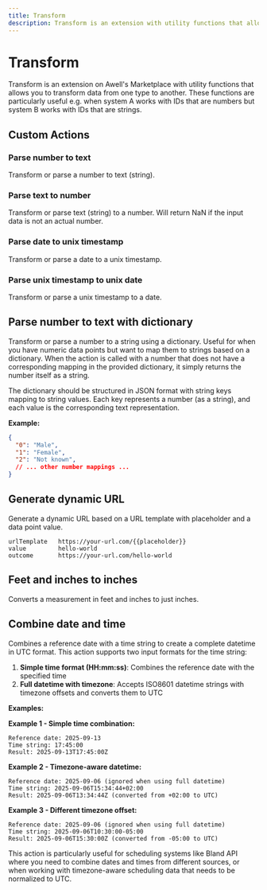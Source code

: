 ```yaml
---
title: Transform
description: Transform is an extension with utility functions that allows you to transform or parse data to a format of your liking
---
```


# Transform

Transform is an extension on Awell's Marketplace with utility functions that allows you to transform data from one type to another. These functions are particularly useful e.g. when system A works with IDs that are numbers but system B works with IDs that are strings.

## Custom Actions

### Parse number to text

Transform or parse a number to text (string).

### Parse text to number

Transform or parse text (string) to a number. Will return NaN if the input data is not an actual number.

### Parse date to unix timestamp

Transform or parse a date to a unix timestamp.

### Parse unix timestamp to unix date

Transform or parse a unix timestamp to a date.

## Parse number to text with dictionary

Transform or parse a number to a string using a dictionary. Useful for when you have numeric data points but want to map them to strings based on a dictionary. When the action is called with a number that does not have a corresponding mapping in the provided dictionary, it simply returns the number itself as a string. 

The dictionary should be structured in JSON format with string keys mapping to string values. Each key represents a number (as a string), and each value is the corresponding text representation.

**Example:**
```json
{
  "0": "Male",
  "1": "Female",
  "2": "Not known",
  // ... other number mappings ...
}
```

## Generate dynamic URL

Generate a dynamic URL based on a URL template with placeholder and a data point value.

```
urlTemplate   https://your-url.com/{{placeholder}}
value         hello-world
outcome       https://your-url.com/hello-world
```

## Feet and inches to inches

Converts a measurement in feet and inches to just inches.

## Combine date and time

Combines a reference date with a time string to create a complete datetime in UTC format. This action supports two input formats for the time string:

1. **Simple time format (HH:mm:ss)**: Combines the reference date with the specified time
2. **Full datetime with timezone**: Accepts ISO8601 datetime strings with timezone offsets and converts them to UTC

**Examples:**

**Example 1 - Simple time combination:**
```
Reference date: 2025-09-13
Time string: 17:45:00
Result: 2025-09-13T17:45:00Z
```

**Example 2 - Timezone-aware datetime:**
```
Reference date: 2025-09-06 (ignored when using full datetime)
Time string: 2025-09-06T15:34:44+02:00
Result: 2025-09-06T13:34:44Z (converted from +02:00 to UTC)
```

**Example 3 - Different timezone offset:**
```
Reference date: 2025-09-06 (ignored when using full datetime)
Time string: 2025-09-06T10:30:00-05:00
Result: 2025-09-06T15:30:00Z (converted from -05:00 to UTC)
```

This action is particularly useful for scheduling systems like Bland API where you need to combine dates and times from different sources, or when working with timezone-aware scheduling data that needs to be normalized to UTC.

